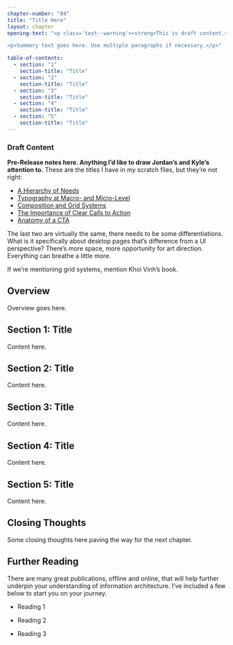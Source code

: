 ```yaml
---
chapter-number: "04"
title: "Title Here"
layout: chapter
opening-text: "<p class='text--warning'><strong>This is draft content.</strong> I’m working on this chapter as we speak (23 August), I’ll be releasing it section by section over the next few days.</p>

<p>Summary text goes here. Use multiple paragraphs if necessary.</p>"

table-of-contents:
  - section: "1"
    section-title: "Title"
  - section: "2"
    section-title: "Title"
  - section: "3"
    section-title: "Title"
  - section: "4"
    section-title: "Title"
  - section: "5"
    section-title: "Title"
---
```




### Draft Content

**Pre-Release notes here. Anything I’d like to draw Jordan’s and Kyle’s attention to.** These are the titles I have in my scratch files, but they’re not right:

+ [A Hierarchy of Needs](#)
+ [Typography at Macro- and Micro-Level](#)
+ [Composition and Grid Systems](#)
+ [The Importance of Clear Calls to Action](#)
+ [Anatomy of a CTA](#)

The last two are virtually the same, there needs to be some differentiations. What is it specifically about desktop pages that’s difference from a UI perspective? There’s more space, more opportunity for art direction. Everything can breathe a little more.

If we’re mentioning grid systems, mention Khoi Vinh’s book.



Overview
--------

Overview goes here.



Section 1: Title
----------------

Content here.



Section 2: Title
----------------

Content here.



Section 3: Title
----------------

Content here.



Section 4: Title
----------------

Content here.



Section 5: Title
----------------

Content here.



Closing Thoughts
----------------

Some closing thoughts here paving the way for the next chapter.



Further Reading
---------------

There are many great publications, offline and online, that will help further underpin your understanding of information architecture. I’ve included a few below to start you on your journey.

+ Reading 1

+ Reading 2

+ Reading 3